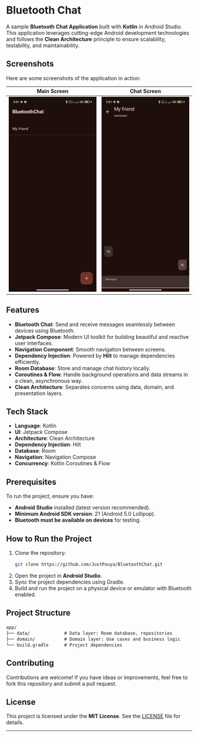 # Bluetooth Chat

A sample **Bluetooth Chat Application** built with **Kotlin** in Android Studio. This application leverages cutting-edge Android development technologies and follows the **Clean Architecture** principle to ensure scalability, testability, and maintainability.

## Screenshots

Here are some screenshots of the application in action:

| Main Screen                         | Chat Screen                         |
|-------------------------------------|-------------------------------------|
| ![Main Screen](screenshots/main.jpg) | ![Chat Screen](screenshots/chat.jpg) |


## Features
- **Bluetooth Chat**: Send and receive messages seamlessly between devices using Bluetooth.
- **Jetpack Compose**: Modern UI toolkit for building beautiful and reactive user interfaces.
- **Navigation Component**: Smooth navigation between screens.
- **Dependency Injection**: Powered by **Hilt** to manage dependencies efficiently.
- **Room Database**: Store and manage chat history locally.
- **Coroutines & Flow**: Handle background operations and data streams in a clean, asynchronous way.
- **Clean Architecture**: Separates concerns using data, domain, and presentation layers.

## Tech Stack
- **Language**: Kotlin
- **UI**: Jetpack Compose
- **Architecture**: Clean Architecture
- **Dependency Injection**: Hilt
- **Database**: Room
- **Navigation**: Navigation Compose
- **Concurrency**: Kotlin Coroutines & Flow

## Prerequisites
To run the project, ensure you have:
- **Android Studio** installed (latest version recommended).
- **Minimum Android SDK version**: 21 (Android 5.0 Lollipop).
- **Bluetooth must be available on devices** for testing.

## How to Run the Project
1. Clone the repository:
   ```bash
   git clone https://github.com/JustPouya/BluetoothChat.git
   ```
2. Open the project in **Android Studio**.
3. Sync the project dependencies using Gradle.
4. Build and run the project on a physical device or emulator with Bluetooth enabled.

## Project Structure
```
app/
├── data/             # Data layer: Room database, repositories
├── domain/           # Domain layer: Use cases and business logic
└── build.gradle      # Project dependencies
```

## Contributing
Contributions are welcome! If you have ideas or improvements, feel free to fork this repository and submit a pull request.

## License
This project is licensed under the **MIT License**. See the [LICENSE](LICENSE) file for details.

---

